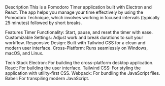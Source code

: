 Description
This is a Pomodoro Timer application built with Electron and React. The app helps you manage your time effectively by using the Pomodoro Technique, which involves working in focused intervals (typically 25 minutes) followed by short breaks.

Features
Timer Functionality: Start, pause, and reset the timer with ease.
Customizable Settings: Adjust work and break durations to suit your workflow.
Responsive Design: Built with Tailwind CSS for a clean and modern user interface.
Cross-Platform: Runs seamlessly on Windows, macOS, and Linux.

Tech Stack
Electron: For building the cross-platform desktop application.
React: For building the user interface.
Tailwind CSS: For styling the application with utility-first CSS.
Webpack: For bundling the JavaScript files.
Babel: For transpiling modern JavaScript.
